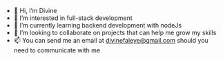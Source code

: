 - 👋 Hi, I’m Divine
- 👀 I’m interested in full-stack development
- 🌱 I’m currently learning backend development with nodeJs
- 💞️ I’m looking to collaborate on projects that can help me grow my skills
- 📫 You can send me an email at divinefaleye@gmail.com should you need to communicate with me

<!---
Divineife/Divineife is a ✨ special ✨ repository because its `README.md` (this file) appears on your GitHub profile.
You can click the Preview link to take a look at your changes.
--->
